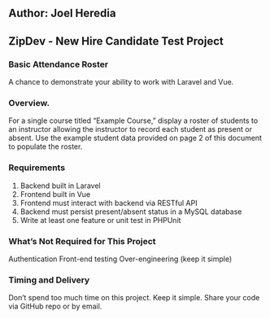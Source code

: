 ## Author: Joel Heredia

## ZipDev - New Hire Candidate Test Project

### Basic Attendance Roster
A chance to demonstrate your ability to work with Laravel and Vue.

### Overview.
For a single course titled “Example Course,” display a roster of students to an instructor allowing the instructor to record each student as present or absent. Use the example student data provided on page 2 of this document to populate the roster.

### Requirements
1. Backend built in Laravel
2. Frontend built in Vue
3. Frontend must interact with backend via RESTful API
4. Backend must persist present/absent status in a MySQL database
5. Write at least one feature or unit test in PHPUnit

### What’s Not Required for This Project
Authentication
Front-end testing
Over-engineering (keep it simple)

### Timing and Delivery
Don’t spend too much time on this project. Keep it simple. Share your code via GitHub repo or by email.
